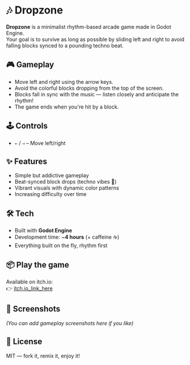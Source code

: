 # 🎶 Dropzone

**Dropzone** is a minimalist rhythm-based arcade game made in Godot Engine.  
Your goal is to survive as long as possible by sliding left and right to avoid falling blocks synced to a pounding techno beat.

## 🎮 Gameplay

- Move left and right using the arrow keys.
- Avoid the colorful blocks dropping from the top of the screen.
- Blocks fall in sync with the music — listen closely and anticipate the rhythm!
- The game ends when you're hit by a block.

## 🕹️ Controls

- `←` / `→` – Move left/right

## ✨ Features

- Simple but addictive gameplay
- Beat-synced block drops (techno vibes 🎵)
- Vibrant visuals with dynamic color patterns
- Increasing difficulty over time

## 🛠️ Tech

- Built with **Godot Engine**
- Development time: ~**4 hours** (+ caffeine ☕)
- Everything built on the fly, rhythm first

## 📦 Play the game

Available on itch.io:  
👉 [itch.io_link_here](https://example.itch.io/dropzone)

## 📸 Screenshots

*(You can add gameplay screenshots here if you like)*

## 📄 License

MIT — fork it, remix it, enjoy it!
